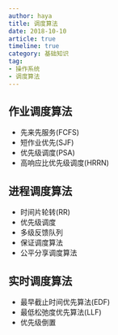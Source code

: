 ```yaml
---
author: haya
title: 调度算法
date: 2018-10-10
article: true
timeline: true
category: 基础知识
tag:
- 操作系统
- 调度算法
---
```


## 作业调度算法

- 先来先服务(FCFS)
- 短作业优先(SJF)
- 优先级调度(PSA)
- 高响应比优先级调度(HRRN)

## 进程调度算法
- 时间片轮转(RR)
- 优先级调度
- 多级反馈队列
- 保证调度算法
- 公平分享调度算法

## 实时调度算法
- 最早截止时间优先算法(EDF)
- 最低松弛度优先算法(LLF)
- 优先级倒置